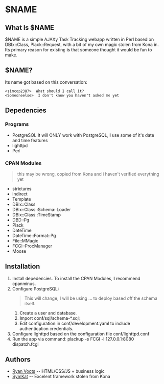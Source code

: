$NAME
=====

What Is $NAME
-------------

$NAME is a simple AJAXy Task Tracking webapp written in Perl based on
DBIx::Class, Plack::Request, with a bit of my own magic stolen from Kona
in.  Its primary reason for existing is that someone thought it would be fun to make.

$NAME?
----------

Its name got based on this conversation:

    <simcop2387>  What should I call it?
    <Someoneelse>  I don't know you haven't asked me yet

Depedencies
-------------

### Programs
* PostgreSQL
    It will ONLY work with PostgreSQL, I use some of it's date and time features
* lighttpd
* Perl

### CPAN Modules
> this may be wrong, copied from Kona and i haven't verified everything yet
* strictures
* indirect
* Template
* DBIx::Class
* DBIx::Class::Schema::Loader
* DBIx::Class::TimeStamp
* DBD::Pg
* Plack
* DateTime
* DateTime::Format::Pg
* File::MMagic
* FCGI::ProcManager
* Moose

Installation
--------------

1. Install depedencies.  To install the CPAN Modules, I recommend cpanminus.
1. Configure PostgreSQL:
    > This  will change, I will be using ... to deploy based off the schema itself.
    1. Create a user and database.
    1. Import conf/sql/schema-*.sql;
    1. Edit configuration in conf/development.yaml to include authentication credentials.
1. Configure lighttpd based on the configuration file conf/lighttpd.conf
1. Run the app via command: plackup -s FCGI -l 127.0.0.1:8080 dispatch.fcgi

Authors
---------
* [Ryan Voots](http://www.simcop2387.info/) -- HTML/CSS/JS + business logic
* [SymKat](http://symkat.com/) -- Excelent framework stolen from Kona